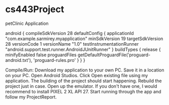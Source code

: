 # cs443Project
petClinic Application

android {
    compileSdkVersion 28
    defaultConfig {
        applicationId "com.example.sarmirey.myapplication"
        minSdkVersion 19
        targetSdkVersion 28
        versionCode 1
        versionName "1.0"
        testInstrumentationRunner "android.support.test.runner.AndroidJUnitRunner"
    }
    buildTypes {
        release {
            minifyEnabled false
            proguardFiles getDefaultProguardFile('proguard-android.txt'), 'proguard-rules.pro'
        }
    }
}


Compile/Run: Download my application to your own PC. Save it in a location on your PC. Open Android Studios. Click Open existing file using my application. The building of the project should start happening. Rebuild the project just in case. Open up the emulator. If you don't have one, I would recommend to install PIXEL 2 XL API 27. Start running through the app and follow my ProjectReport. 
